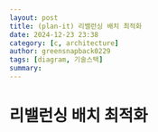 ```yaml
---
layout: post
title: (plan-it) 리밸런싱 배치 최적화
date: 2024-12-23 23:38
category: [c, architecture]
author: greensnapback0229
tags: [diagram, 기술스택]
summary: 
---
```


# 리밸런싱 배치 최적화

